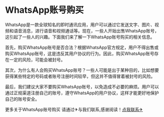 # WhatsApp账号购买

WhatsApp是一款全球知名的即时通讯应用，用户可以通过它发送文字、图片、视频和语音消息，进行语音和视频通话等。现在，一些人开始出售WhatsApp账号，这引起了一些人的兴趣。下面我们来了解一下WhatsApp账号购买的相关信息。

首先，购买WhatsApp账号是否合法？根据WhatsApp官方规定，用户不得出售或购买WhatsApp账号，这是违反其用户协议的行为。因此，购买WhatsApp账号存在一定的风险，可能会被封号。

其次，为什么有人会购买WhatsApp账号？一些人可能是出于某种目的，比如想要获得某些特定的号码或者账号注册时间较早，但这并不值得冒着被封号的风险。

最后，我们建议大家不要购买WhatsApp账号，以免造成不必要的麻烦。用户可以通过正规渠道注册自己的账号，遵守WhatsApp的用户协议，这样才能更好地保护自己的账号安全。

更多关于WhatsApp账号购买 请通过✈与我们联系,感谢阅读！[点我联系✈](https://news.G208.com)